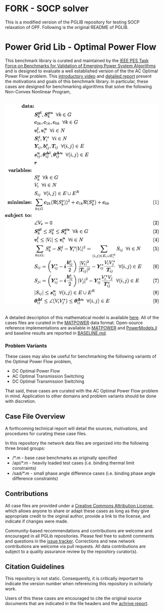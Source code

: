 # FORK - SOCP solver

This is a modified version of the PGLIB repository for testing SOCP relaxation of OPF. Following is the original README of PGLIB.

# Power Grid Lib - Optimal Power Flow

This benchmark library is curated and maintained by the [IEEE PES Task Force on Benchmarks for Validation of Emerging Power System Algorithms](https://power-grid-lib.github.io/) and is designed to evaluate a well established version of the the AC Optimal Power Flow problem.  This [introductory video](https://youtu.be/fC3hzddCJ2c) and [detailed report](https://arxiv.org/abs/1908.02788) present the motivations and goals of this benchmark library.  In particular, these cases are designed for benchmarking algorithms that solve the following Non-Convex Nonlinear Program,

&nbsp;
![The Mathematical Model of the Optimal Power Flow Problem](MODEL.png?raw=true "Optional Title")
&nbsp;

A detailed description of this mathematical model is available [here](https://arxiv.org/abs/1502.07847).  All of the cases files are curated in the [MATPOWER](https://matpower.org) data format.  Open-source reference implementations are available in [MATPOWER](https://matpower.org) and [PowerModels.jl](https://github.com/lanl-ansi/PowerModels.jl) and baseline results are reported in [BASELINE.md](BASELINE.md).

### Problem Variants

These cases may also be useful for benchmarking the following variants of the Optimal Power Flow problem,
* DC Optimal Power Flow
* AC Optimal Transmission Switching
* DC Optimal Transmission Switching

That said, these cases are curated with the AC Optimal Power Flow problem in mind.  Application to other domains and problem variants should be done with discretion.

## Case File Overview

A forthcoming technical report will detail the sources, motivations, and procedures for curating these case files.

In this repository the network data files are organized into the following three broad groups:

* /*.m - base case benchmarks as originally specified
* /api/*.m - heavily loaded test cases (i.e. binding thermal limit constraints)
* /sad/*.m - small phase angle difference cases (i.e. binding phase angle difference constraints)

## Contributions

All case files are provided under a [Creative Commons Attribution License](http://creativecommons.org/licenses/by/4.0/), which allows anyone to share or adapt these cases as long as they give appropriate credit to the orginal author, provide a link to the license, and indicate if changes were made.

Community-based recommendations and contributions are welcome and encouraged in all PGLib repositories. Please feel free to submit comments and questions in the [issue tracker](https://github.com/power-grid-lib/pglib-opf/issues).  Corrections and new network contributions are welcome via pull requests.  All data contributions are subject to a quality assurance review by the repository curator(s).

## Citation Guidelines

This repository is not static.  Consequently, it is critically important to indicate the version number when referencing this repository in scholarly work.

Users of this these cases are encouraged to cite the original source documents that are indicated in the file headers and the [achrive report](https://arxiv.org/abs/1908.02788).
